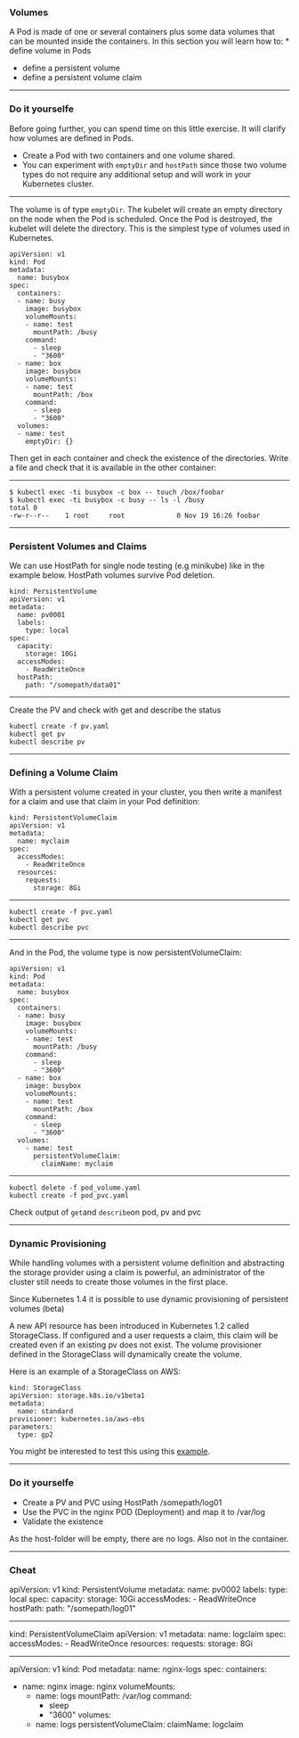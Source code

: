 ### Volumes

A Pod is made of one or several containers plus some data volumes that can be mounted inside the containers. In this section you will learn how to: * define volume in Pods
* define a persistent volume
* define a persistent volume claim 

----

### Do it yourselfe

Before going further, you can spend time on this little exercise. It will clarify how volumes are defined in Pods.

* Create a Pod with two containers and one volume shared. 
* You can experiment with `emptyDir` and `hostPath` since those two volume types do not require any additional setup and will work in your Kubernetes cluster. 

----
The volume is of type `emptyDir`. The kubelet will create an empty directory on the node when the Pod is scheduled. Once the Pod is destroyed, the kubelet will delete the directory. This is the simplest type of volumes used in Kubernetes.

```
apiVersion: v1
kind: Pod
metadata:
  name: busybox
spec:
  containers:
  - name: busy
    image: busybox
    volumeMounts:
    - name: test
      mountPath: /busy
    command:
      - sleep
      - "3600"
  - name: box
    image: busybox
    volumeMounts:
    - name: test
      mountPath: /box
    command:
      - sleep
      - "3600"
  volumes:
  - name: test
    emptyDir: {}
```

Then get in each container and check the existence of the directories. Write a file and check that it is available in the other container:

----

```
$ kubectl exec -ti busybox -c box -- touch /box/foobar
$ kubectl exec -ti busybox -c busy -- ls -l /busy
total 0
-rw-r--r--    1 root     root             0 Nov 19 16:26 foobar
```

----

### Persistent Volumes and Claims

We can use HostPath for single node testing (e.g minikube) like in the example below. HostPath volumes survive Pod deletion.

```
kind: PersistentVolume
apiVersion: v1
metadata:
  name: pv0001
  labels:
    type: local
spec:
  capacity:
    storage: 10Gi
  accessModes:
    - ReadWriteOnce
  hostPath:
    path: "/somepath/data01"
```

----

Create the PV and check with get and describe the status

```
kubectl create -f pv.yaml
kubectl get pv
kubectl describe pv
```

----

### Defining a Volume Claim

With a persistent volume created in your cluster, you then write a manifest for a claim and use that claim in your Pod definition:

```
kind: PersistentVolumeClaim
apiVersion: v1
metadata:
  name: myclaim
spec:
  accessModes:
    - ReadWriteOnce
  resources:
    requests:
      storage: 8Gi
```

----

```
kubectl create -f pvc.yaml
kubectl get pvc
kubectl describe pvc
```

----

And in the Pod, the volume type is now persistentVolumeClaim:

```
apiVersion: v1
kind: Pod
metadata:
  name: busybox
spec:
  containers:
  - name: busy
    image: busybox
    volumeMounts:
    - name: test
      mountPath: /busy
    command:
      - sleep
      - "3600"
  - name: box
    image: busybox
    volumeMounts:
    - name: test
      mountPath: /box
    command:
      - sleep
      - "3600"
  volumes:
    - name: test
      persistentVolumeClaim:
        claimName: myclaim
```

----

```
kubectl delete -f pod_volume.yaml
kubectl create -f pod_pvc.yaml
```
Check output of `get`and `describe`on pod, pv and pvc

----

### Dynamic Provisioning

While handling volumes with a persistent volume definition and abstracting the storage provider using a claim is powerful, an administrator of the cluster still needs to create those volumes in the first place.

Since Kubernetes 1.4 it is possible to use dynamic provisioning of persistent volumes (beta)

A new API resource has been introduced in Kubernetes 1.2 called StorageClass. If configured and a user requests a claim, this claim will be created even if an existing pv does not exist. The volume provisioner defined in the StorageClass will dynamically create the volume.

Here is an example of a StorageClass on AWS:

```
kind: StorageClass
apiVersion: storage.k8s.io/v1beta1
metadata:
  name: standard
provisioner: kubernetes.io/aws-ebs
parameters:
  type: gp2
```

You might be interested to test this using this [example](https://github.com/kubernetes/kubernetes/tree/master/examples/experimental/persistent-volume-provisioning).

----

### Do it yourselfe

* Create a PV and PVC using HostPath /somepath/log01
* Use the PVC in the nginx POD (Deployment) and map it to /var/log
* Validate the existence

As the host-folder will be empty, there are no logs. Also not in the container.

----

### Cheat

apiVersion: v1
kind: PersistentVolume
metadata:
  name: pv0002
  labels:
    type: local
spec:
  capacity:
    storage: 10Gi
  accessModes:
    - ReadWriteOnce
  hostPath:
    path: "/somepath/log01"

---

kind: PersistentVolumeClaim
apiVersion: v1
metadata:
  name: logclaim
spec:
  accessModes:
    - ReadWriteOnce
  resources:
    requests:
      storage: 8Gi

---

apiVersion: v1
kind: Pod
metadata:
  name: nginx-logs
spec:
  containers:
  - name: nginx
    image: nginx
    volumeMounts:
    - name: logs
      mountPath: /var/log
    command:
      - sleep
      - "3600"
  volumes:
    - name: logs
      persistentVolumeClaim:
        claimName: logclaim